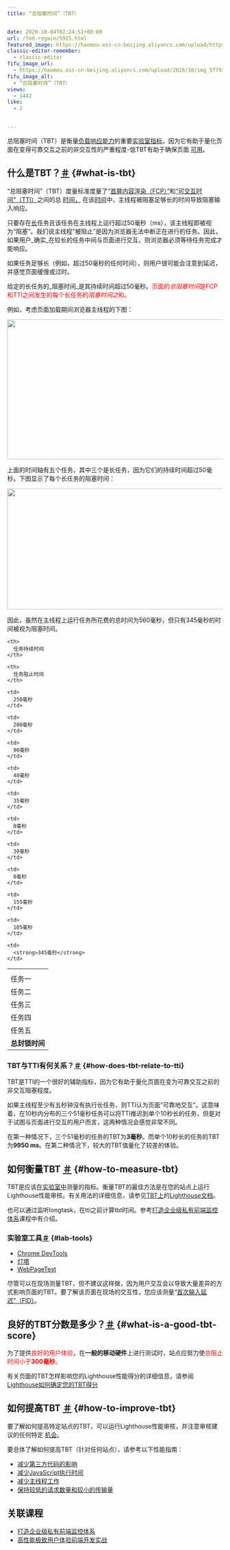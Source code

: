 ```yaml
---
title: “总阻塞时间”（TBT）


date: 2020-10-04T02:24:51+00:00
url: /fed-regain/5915.html
featured_image: https://haomou.oss-cn-beijing.aliyuncs.com/upload/https://haomou.oss-cn-beijing.aliyuncs.com/upload/2020/10/img_5f7930e3842d2.png
classic-editor-remember:
  - classic-editor
fifu_image_url:
  - https://haomou.oss-cn-beijing.aliyuncs.com/upload/2020/10/img_5f7930e3842d2.png
fifu_image_alt:
  - “总阻塞时间”（TBT）
views:
  - 1442
like:
  - 2


---
```

<div class="w-aside w-aside--note">
  <p>
    总阻塞时间（TBT）是衡量<a href="https://web.dev/user-centric-performance-metrics/#types-of-metrics">负载响应能力</a>的重要<a href="https://web.dev/user-centric-performance-metrics/#in-the-lab">实验室指标</a>，因为它有助于量化页面在变得可靠交互之前的非交互性的严重程度-低TBT有助于确保页面 <a href="https://web.dev/user-centric-performance-metrics/#questions">可用</a>。
  </p>
</div>

## 什么是TBT？<a class="w-headline-link" href="https://web.dev/tbt/#what-is-tbt" aria-hidden="true">＃</a> {#what-is-tbt}

“总阻塞时间”（TBT）度量标准度量了“[首屏内容渲染（FCP）”][1]和[“可交互时间”（TTI）][2]之间的总 [时间，][2] 在该[时间][2]中，主线程被阻塞足够长的时间导致阻塞输入响应。

只要存在[长][3]任务且该任务在主线程上运行超过50毫秒（ms），该主线程即被视为“阻塞”。我们说主线程“被阻止”是因为浏览器无法中断正在进行的任务。因此，如果用户_确实_在较长的任务中间与页面进行交互，则浏览器必须等待任务完成才能响应。

如果任务足够长（例如，超过50毫秒的任何时间），则用户很可能会注意到延迟，并感觉页面缓慢或过时。

给定的长任务的_阻塞时间_是其持续时间超过50毫秒。<span style="color: #ff0000;">页面的</span><span style="color: #ff0000;"><em>总阻塞时间</em>是FCP和TTI之间发生的每个长任务的<em>阻塞时间之</em>和。</span>

例如，考虑页面加载期间浏览器主线程的下图：

<p id="ekiTnZR">
  <img loading="lazy" width="1698" height="326" class="alignnone size-full wp-image-5919 shadow" src="https://haomou.oss-cn-beijing.aliyuncs.com/upload/2020/10/img_5f7930e3842d2.png?x-oss-process=image/quality,q_10/resize,m_lfit,w_200" data-src="https://haomou.oss-cn-beijing.aliyuncs.com/upload/2020/10/img_5f7930e3842d2.png?x-oss-process=image/format,webp" alt="" srcset="https://haomou.oss-cn-beijing.aliyuncs.com/upload/2020/10/img_5f7930e3842d2.png?x-oss-process=image/format,webp 1698w, https://haomou.oss-cn-beijing.aliyuncs.com/upload/2020/10/img_5f7930e3842d2.png?x-oss-process=image/quality,q_50/resize,m_fill,w_300,h_58/format,webp 300w, https://haomou.oss-cn-beijing.aliyuncs.com/upload/2020/10/img_5f7930e3842d2.png?x-oss-process=image/quality,q_50/resize,m_fill,w_800,h_154/format,webp 800w, https://haomou.oss-cn-beijing.aliyuncs.com/upload/2020/10/img_5f7930e3842d2.png?x-oss-process=image/quality,q_50/resize,m_fill,w_768,h_147/format,webp 768w, https://haomou.oss-cn-beijing.aliyuncs.com/upload/2020/10/img_5f7930e3842d2.png?x-oss-process=image/quality,q_50/resize,m_fill,w_1536,h_295/format,webp 1536w" sizes="(max-width: 1698px) 100vw, 1698px" />
</p>

上面的时间轴有五个任务，其中三个是长任务，因为它们的持续时间超过50毫秒。下图显示了每个长任务的阻塞时间：

<p id="sJZOJpi">
  <img loading="lazy" width="1662" height="282" class="alignnone size-full wp-image-5920 shadow" src="https://haomou.oss-cn-beijing.aliyuncs.com/upload/2020/10/img_5f7930f258964.png?x-oss-process=image/quality,q_10/resize,m_lfit,w_200" data-src="https://haomou.oss-cn-beijing.aliyuncs.com/upload/2020/10/img_5f7930f258964.png?x-oss-process=image/format,webp" alt="" srcset="https://haomou.oss-cn-beijing.aliyuncs.com/upload/2020/10/img_5f7930f258964.png?x-oss-process=image/format,webp 1662w, https://haomou.oss-cn-beijing.aliyuncs.com/upload/2020/10/img_5f7930f258964.png?x-oss-process=image/quality,q_50/resize,m_fill,w_300,h_51/format,webp 300w, https://haomou.oss-cn-beijing.aliyuncs.com/upload/2020/10/img_5f7930f258964.png?x-oss-process=image/quality,q_50/resize,m_fill,w_800,h_136/format,webp 800w, https://haomou.oss-cn-beijing.aliyuncs.com/upload/2020/10/img_5f7930f258964.png?x-oss-process=image/quality,q_50/resize,m_fill,w_768,h_130/format,webp 768w, https://haomou.oss-cn-beijing.aliyuncs.com/upload/2020/10/img_5f7930f258964.png?x-oss-process=image/quality,q_50/resize,m_fill,w_1536,h_261/format,webp 1536w" sizes="(max-width: 1662px) 100vw, 1662px" />
</p>

因此，虽然在主线程上运行任务所花费的总时间为560毫秒，但只有345毫秒的时间被视为阻塞时间。

<table>
  <tr>
    <th>
    </th>
    
    <th>
      任务持续时间
    </th>
    
    <th>
      任务阻止时间
    </th>
  </tr>
  
  <tr>
    <td>
      任务一
    </td>
    
    <td>
      250毫秒
    </td>
    
    <td>
      200毫秒
    </td>
  </tr>
  
  <tr>
    <td>
      任务二
    </td>
    
    <td>
      90毫秒
    </td>
    
    <td>
      40毫秒
    </td>
  </tr>
  
  <tr>
    <td>
      任务三
    </td>
    
    <td>
      35毫秒
    </td>
    
    <td>
      0毫秒
    </td>
  </tr>
  
  <tr>
    <td>
      任务四
    </td>
    
    <td>
      30毫秒
    </td>
    
    <td>
      0毫秒
    </td>
  </tr>
  
  <tr>
    <td>
      任务五
    </td>
    
    <td>
      155毫秒
    </td>
    
    <td>
      105毫秒
    </td>
  </tr>
  
  <tr>
    <td colspan="2">
      <strong>总封锁时间</strong>
    </td>
    
    <td>
      <strong>345毫秒</strong>
    </td>
  </tr>
</table>

### TBT与TTI有何关系？<a class="w-headline-link" href="https://web.dev/tbt/#how-does-tbt-relate-to-tti" aria-hidden="true">＃</a> {#how-does-tbt-relate-to-tti}

TBT是TTI的一个很好的辅助指标，因为它有助于量化页面在变为可靠交互之前的非交互阻塞程度。

如果主线程至少有五秒钟没有执行长任务，则TTI认为页面“可靠地交互”。这意味着，在10秒内分布的三个51毫秒任务可以将TTI推迟到单个10秒长的任务，但是对于试图与页面进行交互的用户而言，这两种情况会感觉非常不同。

在第一种情况下，三个51毫秒的任务的TBT为**3毫秒**。而单个10秒长的任务的TBT为**9950 ms**。在第二种情况下，较大的TBT值量化了较差的体验。

## 如何衡量TBT <a class="w-headline-link" href="https://web.dev/tbt/#how-to-measure-tbt" aria-hidden="true">＃</a> {#how-to-measure-tbt}

TBT是应该[在实验室中][4]测量的指标。衡量TBT的最佳方法是在您的站点上运行Lighthouse性能审核。有关用法的详细信息，请参见[TBT上][5]的[Lighthouse文档][5]。

也可以通过监听longtask，在tti之前计算tbt时间。参考[打造企业级私有前端监控体系][6]课程中有介绍。

### 实验室工具<a class="w-headline-link" href="https://web.dev/tbt/#lab-tools" aria-hidden="true">＃</a> {#lab-tools}

  * [Chrome DevTools][7]
  * [灯塔][8]
  * [WebPageTest][9]

<div class="w-aside w-aside--note">
  <p>
    尽管可以在现场测量TBT，但不建议这样做，因为用户交互会以导致大量差异的方式影响页面的TBT。要了解该页面在现场的交互性，您应该测量“<a href="https://web.dev/fid/">首次输入延迟”（FID）</a>。
  </p>
</div>

## 良好的TBT分数是多少？<a class="w-headline-link" href="https://web.dev/tbt/#what-is-a-good-tbt-score" aria-hidden="true">＃</a> {#what-is-a-good-tbt-score}

为了提供<span style="color: #ff0000;">良好的用户体验</span>，在**一般的移动硬件**上进行测试时，站点应努力使<span style="color: #ff0000;">总阻止时间小于<strong>300毫秒</strong>。</span>

有关页面的TBT怎样影响您的Lighthouse性能得分的详细信息，请参阅[Lighthouse如何确定您的TBT得分][10]

## 如何提高TBT <a class="w-headline-link" href="https://web.dev/tbt/#how-to-improve-tbt" aria-hidden="true">＃</a> {#how-to-improve-tbt}

要了解如何提高特定站点的TBT，可以运行Lighthouse性能审核，并注意审核建议的任何特定 [机会][11]。

要总体了解如何提高TBT（针对任何站点），请参考以下性能指南：

  * [减少第三方代码的影响][12]
  * [减少JavaScript执行时间][13]
  * [减少主线程工作][14]
  * [保持较低的请求数量和较小的传输量][15]

## 关联课程

  * [打造企业级私有前端监控体系][6]
  * [高性能极致用户体验前端开发实战][16]

 [1]: https://web.dev/fcp/
 [2]: https://web.dev/tti/
 [3]: https://web.dev/custom-metrics/#long-tasks-api
 [4]: https://web.dev/user-centric-performance-metrics/#in-the-lab
 [5]: https://web.dev/lighthouse-total-blocking-time
 [6]: https://www.f2e123.com/fed-regain/5744.html
 [7]: https://developers.google.com/web/tools/chrome-devtools/
 [8]: https://developers.google.com/web/tools/lighthouse/
 [9]: https://www.webpagetest.org/
 [10]: https://web.dev/lighthouse-total-blocking-time/#how-lighthouse-determines-your-tbt-score
 [11]: https://web.dev/lighthouse-performance/#opportunities
 [12]: https://web.dev/third-party-summary/
 [13]: https://web.dev/bootup-time/
 [14]: https://web.dev/mainthread-work-breakdown/
 [15]: https://web.dev/resource-summary/
 [16]: https://www.f2e123.com/fed-regain/2390.html